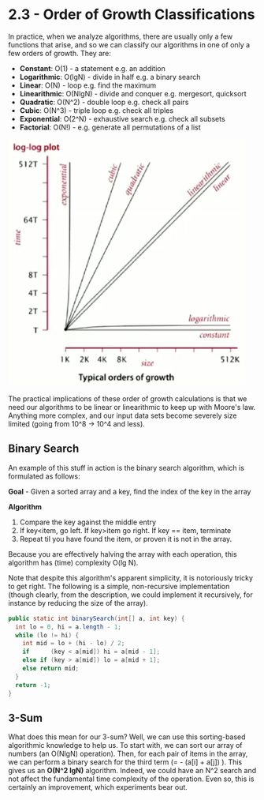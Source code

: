 # 2.3 - Order of Growth Classifications

In practice, when we analyze algorithms, there are usually only a few functions that arise, and so we can classify our algorithms in one of only a few orders of growth. They are:

* **Constant**: O(1) - a statement e.g. an addition
* **Logarithmic**: O(lgN) - divide in half e.g. a binary search
* **Linear**: O(N) - loop e.g. find the maximum
* **Linearithmic**: O(NlgN) - divide and conquer e.g. mergesort, quicksort
* **Quadratic**: O(N^2) - double loop e.g. check all pairs
* **Cubic**: O(N^3) - triple loop e.g. check all triples
* **Exponential**: O(2^N) - exhaustive search e.g. check all subsets
* **Factorial**: O(N!) - e.g. generate all permutations of a list

![58f75e9d.png](attachments/58f75e9d.png)

The practical implications of these order of growth calculations is that we need our algorithms to be linear or linearithmic to keep up with Moore's law. Anything more complex, and our input data sets become severely size limited (going from 10^8 -> 10^4 and less).

## Binary Search

An example of this stuff in action is the binary search algorithm, which is formulated as follows:

**Goal** - Given a sorted array and a key, find the index of the key in the array

**Algorithm**
1. Compare the key against the middle entry
2. If key<item, go left. If key>item go right. If key == item, terminate
3. Repeat til you have found the item, or proven it is not in the array.

Because you are effectively halving the array with each operation, this algorithm has (time) complexity O(lg N).

Note that despite this algorithm's apparent simplicity, it is notoriously tricky to get right. The following is a simple, non-recursive implementation (though clearly, from the description, we could implement it recursively, for instance by reducing the size of the array).

```Java
public static int binarySearch(int[] a, int key) {
  int lo = 0, hi = a.length - 1;
  while (lo != hi) {
    int mid = lo + (hi - lo) / 2;
    if      (key < a[mid]) hi = a[mid - 1];
    else if (key > a[mid]) lo = a[mid + 1];
    else return mid;
  }
  return -1;
}
```

## 3-Sum

What does this mean for our 3-sum? Well, we can use this sorting-based algorithmic knowledge to help us. To start with, we can sort our array of numbers (an O(NlgN) operation). Then, for each pair of items in the array, we can perform a binary search for the third term (= - (a[i] + a[j]) ). This gives us an **O(N^2 lgN)** algorithm. Indeed, we could have an N^2 search and not affect the fundamental time complexity of the operation. Even so, this is certainly an improvement, which experiments bear out.
